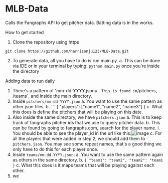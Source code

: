 # MLB-Data
Calls the Fangraphs API to get pitcher data.
Batting data is in the works.

How to get started
1. Clone the repository using https
```
git clone https://github.com/harrisonju123/MLB-Data.git
```

2. To generate data, all you have to do is run main.py. 
  a. This can be done via IDE or in your terminal by typing:
  `python main.py` once you're inside the directory
  
  
  
Adding data to run daily
1. There's a pattern of 'mm-dd-YYYY.json`
  a. This is found in `/pitchers`, `/teams`, and inside the main directory.
2. Inside `pitchers/mm-dd-YYYY.json`
  a. You want to use the same pattern as other json files.
  b. ``` { "players": ["name1", "name2", "name3"] }
  c. What this does is define the pitchers that will be playing on this date.
3. Also inside the same directory, we have `pitchers.json`
  a. This is to keep track of fangraphs pitcher ids that we use to query pitcher data.
  b. This can be found by going to fangraphs.com, search for the player name.
    i. You should be able to see the player_id in the url like this:![image](https://user-images.githubusercontent.com/102977991/187341527-2289f157-ddd8-4ade-883b-6033ea9def91.png)
  c. For all the players that were added in step 2, we should add them to `pitchers.json`. You may see some repeat names, that's a good thing we only have to do this for each player once.
4. Inside `teams/mm-dd-YYYY.json`:
  a. You want to use the same pattern again as others in the same directory.
  b. ``` { "team1": "team2", "team2": "team1 } ```
  c. What this does is it maps teams that will be playing against each other.
4. we 
  
